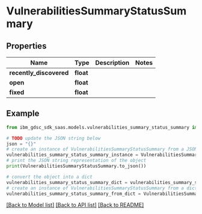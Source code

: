 # VulnerabilitiesSummaryStatusSummary


## Properties

Name | Type | Description | Notes
------------ | ------------- | ------------- | -------------
**recently_discovered** | **float** |  | 
**open** | **float** |  | 
**fixed** | **float** |  | 

## Example

```python
from ibm_gdsc_sdk_saas.models.vulnerabilities_summary_status_summary import VulnerabilitiesSummaryStatusSummary

# TODO update the JSON string below
json = "{}"
# create an instance of VulnerabilitiesSummaryStatusSummary from a JSON string
vulnerabilities_summary_status_summary_instance = VulnerabilitiesSummaryStatusSummary.from_json(json)
# print the JSON string representation of the object
print(VulnerabilitiesSummaryStatusSummary.to_json())

# convert the object into a dict
vulnerabilities_summary_status_summary_dict = vulnerabilities_summary_status_summary_instance.to_dict()
# create an instance of VulnerabilitiesSummaryStatusSummary from a dict
vulnerabilities_summary_status_summary_from_dict = VulnerabilitiesSummaryStatusSummary.from_dict(vulnerabilities_summary_status_summary_dict)
```
[[Back to Model list]](../README.md#documentation-for-models) [[Back to API list]](../README.md#documentation-for-api-endpoints) [[Back to README]](../README.md)


